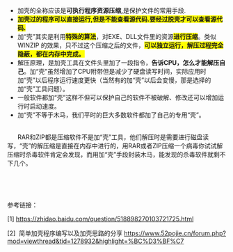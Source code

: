 <p><br></p><ul><li>加壳的全称应该是<strong>可执行程序资源压缩,</strong>是保护文件的常用手段.</li><li><strong><font style="background-color: rgb(255, 255, 0);">加壳过的程序可以直接运行,但是不能查看源代码.要经过脱壳才可以查看源代码.</font></strong></li><li>加“壳”其实是利用<strong><font style="background-color: rgb(255, 255, 0);">特殊的算法</font></strong>，对EXE、DLL文件里的资源<font style="background-color: rgb(255, 255, 0);"><strong>进行压缩</strong></font>。类似WINZIP 的效果，只不过这个压缩之后的文件，<strong><font style="background-color: rgb(255, 255, 0);">可以独立运行，解压过程完全隐蔽，都在内存中完成。</font></strong></li><li>解压原理，是加壳工具在文件头里加了一段指令，<strong>告诉CPU，怎么才能解压自己</strong>。加“壳”虽然增加了CPU附带但是减少了硬盘读写时间，实际应用时加“壳”以后程序运行速度更快（当然有的加“壳”以后会变慢，那是选择的加“壳”工具问题）。</li><li>一般软件都加“壳”这样不但可以保护自己的软件不被破解、修改还可以增加运行时启动速度。</li><li>加“壳”不等于木马，我们平时的巨大多数软件都加了自己的专用“壳”。</li></ul><p><br>&nbsp;&nbsp;&nbsp;&nbsp;&nbsp; RAR和ZIP都是压缩软件不是加“壳”工具，他们解压时是需要进行磁盘读写，“壳”的解压缩是直接在内存中进行的，用RAR或者ZIP压缩一个病毒你试试解压缩时杀毒软件肯定会发现，而用加“壳”手段封装木马，能发现的杀毒软件就剩不下几个。</p><p><br></p><p><br></p><p>参考链接：</p><p>[1] <a title="https://zhidao.baidu.com/question/518898270103721725.html" href="https://zhidao.baidu.com/question/518898270103721725.html" target="_blank">https://zhidao.baidu.com/question/518898270103721725.html</a></p><p>[2]&nbsp; 简单加壳程序编写以及加壳思路的分享 <a title="https://www.52pojie.cn/forum.php?mod=viewthread&amp;tid=1278932&amp;highlight=%BC%D3%BF%C7" href="https://www.52pojie.cn/forum.php?mod=viewthread&amp;tid=1278932&amp;highlight=%BC%D3%BF%C7">https://www.52pojie.cn/forum.php?mod=viewthread&amp;tid=1278932&amp;highlight=%BC%D3%BF%C7</a></p>